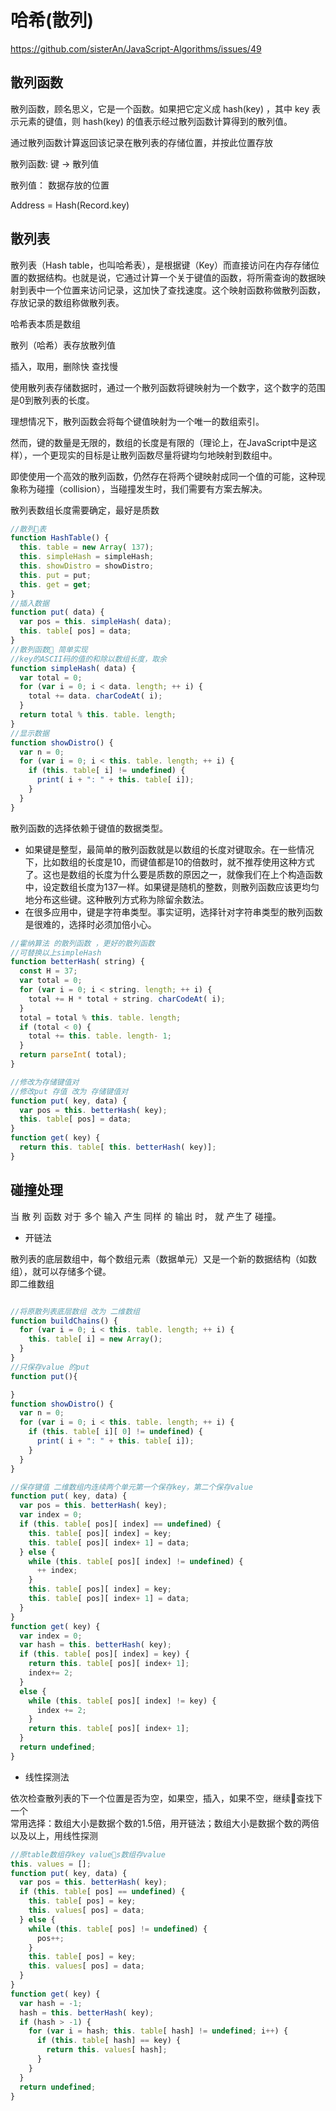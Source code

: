 # 哈希(散列)

<https://github.com/sisterAn/JavaScript-Algorithms/issues/49>

## 散列函数

散列函数，顾名思义，它是一个函数。如果把它定义成 hash(key) ，其中 key 表示元素的键值，则 hash(key) 的值表示经过散列函数计算得到的散列值。

通过散列函数计算返回该记录在散列表的存储位置，并按此位置存放

散列函数: 键 -> 散列值

散列值： 数据存放的位置

Address = Hash(Record.key)

## 散列表

散列表（Hash table，也叫哈希表），是根据键（Key）而直接访问在内存存储位置的数据结构。也就是说，它通过计算一个关于键值的函数，将所需查询的数据映射到表中一个位置来访问记录，这加快了查找速度。这个映射函数称做散列函数，存放记录的数组称做散列表。

哈希表本质是数组

散列（哈希）表存放散列值

插入，取用，删除快  查找慢  

使用散列表存储数据时，通过一个散列函数将键映射为一个数字，这个数字的范围是0到散列表的长度。  

理想情况下，散列函数会将每个键值映射为一个唯一的数组索引。  

然而，键的数量是无限的，数组的长度是有限的（理论上，在JavaScript中是这样），一个更现实的目标是让散列函数尽量将键均匀地映射到数组中。  

即使使用一个高效的散列函数，仍然存在将两个键映射成同一个值的可能，这种现象称为碰撞（collision），当碰撞发生时，我们需要有方案去解决。  

散列表数组长度需要确定，最好是质数

```javascript
//散列表
function HashTable() {
  this. table = new Array( 137);
  this. simpleHash = simpleHash;
  this. showDistro = showDistro;
  this. put = put;
  this. get = get;
}
//插入数据
function put( data) {
  var pos = this. simpleHash( data);
  this. table[ pos] = data;
}
//散列函数 简单实现
//key的ASCII码的值的和除以数组长度，取余
function simpleHash( data) {  
  var total = 0;
  for (var i = 0; i < data. length; ++ i) {
    total += data. charCodeAt( i);
  }
  return total % this. table. length;
}
//显示数据
function showDistro() {
  var n = 0;
  for (var i = 0; i < this. table. length; ++ i) {
    if (this. table[ i] != undefined) {
      print( i + ": " + this. table[ i]);
    }
  }
}
```

散列函数的选择依赖于键值的数据类型。

* 如果键是整型，最简单的散列函数就是以数组的长度对键取余。在一些情况下，比如数组的长度是10，而键值都是10的倍数时，就不推荐使用这种方式了。这也是数组的长度为什么要是质数的原因之一，就像我们在上个构造函数中，设定数组长度为137一样。如果键是随机的整数，则散列函数应该更均匀地分布这些键。这种散列方式称为除留余数法。
* 在很多应用中，键是字符串类型。事实证明，选择针对字符串类型的散列函数是很难的，选择时必须加倍小心。

```javascript
//霍纳算法 的散列函数 ，更好的散列函数
//可替换以上simpleHash
function betterHash( string) {
  const H = 37;
  var total = 0;
  for (var i = 0; i < string. length; ++ i) {
    total += H * total + string. charCodeAt( i);
  }
  total = total % this. table. length;
  if (total < 0) {
    total += this. table. length- 1;
  }
  return parseInt( total);
}
```

```javascript
//修改为存储键值对
//修改put 存值 改为 存储键值对
function put( key, data) {
  var pos = this. betterHash( key);
  this. table[ pos] = data;
}
function get( key) {
  return this. table[ this. betterHash( key)];
}
```

## 碰撞处理

当 散 列 函数 对于 多个 输入 产生 同样 的 输出 时， 就 产生了 碰撞。

* 开链法  

散列表的底层数组中，每个数组元素（数据单元）又是一个新的数据结构（如数组），就可以存储多个键。  
即二维数组

```javascript

//将原散列表底层数组 改为 二维数组
function buildChains() {
  for (var i = 0; i < this. table. length; ++ i) {
    this. table[ i] = new Array();
  }
}
//只保存value 的put
function put(){

}
function showDistro() {
  var n = 0;
  for (var i = 0; i < this. table. length; ++ i) {
    if (this. table[ i][ 0] != undefined) {
      print( i + ": " + this. table[ i]);
    }
  }
}

//保存键值 二维数组内连续两个单元第一个保存key，第二个保存value
function put( key, data) {
  var pos = this. betterHash( key);
  var index = 0;
  if (this. table[ pos][ index] == undefined) {
    this. table[ pos][ index] = key;
    this. table[ pos][ index+ 1] = data;
  } else {
    while (this. table[ pos][ index] != undefined) {
      ++ index;
    }
    this. table[ pos][ index] = key;
    this. table[ pos][ index+ 1] = data;
  }
}
function get( key) {
  var index = 0;
  var hash = this. betterHash( key);
  if (this. table[ pos][ index] = key) {
    return this. table[ pos][ index+ 1];
    index+= 2;
  }
  else {
    while (this. table[ pos][ index] != key) {
      index += 2;
    }
    return this. table[ pos][ index+ 1];
  }
  return undefined;
}
```

* 线性探测法

依次检查散列表的下一个位置是否为空，如果空，插入，如果不空，继续查找下一个  
常用选择：数组大小是数据个数的1.5倍，用开链法；数组大小是数据个数的两倍以及以上，用线性探测  

```javascript
//原table数组存key values数组存value
this. values = [];
function put( key, data) {
  var pos = this. betterHash( key);
  if (this. table[ pos] == undefined) {
    this. table[ pos] = key;
    this. values[ pos] = data;
  } else {
    while (this. table[ pos] != undefined) {
      pos++;
    }
    this. table[ pos] = key;
    this. values[ pos] = data;
  }
}
function get( key) {
  var hash = -1;
  hash = this. betterHash( key);
  if (hash > -1) {
    for (var i = hash; this. table[ hash] != undefined; i++) {
      if (this. table[ hash] == key) {
        return this. values[ hash];
      }
    }
  }
  return undefined;
}
```
